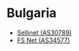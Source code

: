 # Bulgaria

- [Sellinet (AS30789)](http://bglan.biz/lg/)
- [FS Net (AS34577)](http://www.darkspace.info/utils/lg/)
